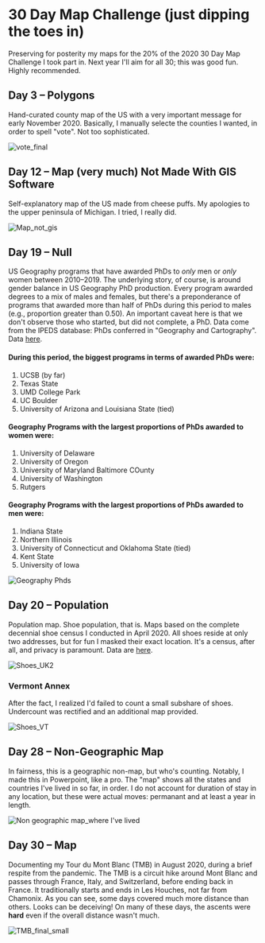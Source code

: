 # 30 Day Map Challenge (just dipping the toes in)

Preserving for posterity my maps for the 20% of the 2020 30 Day Map Challenge I took part in. Next year I'll aim for all 30; this was good fun. Highly recommended.

## Day 3 – Polygons
Hand-curated county map of the US with a very important message for early November 2020. Basically, I manually selecte the counties I wanted, in order to spell "vote". Not too sophisticated.

![vote_final](https://user-images.githubusercontent.com/44196769/100946058-8b4f3d00-34d0-11eb-8433-dd45cdf0b77a.png)

## Day 12 – Map (very much) Not Made With GIS Software
Self-explanatory map of the US made from cheese puffs. My apologies to the upper peninsula of Michigan. I tried, I really did.

![Map_not_gis](https://user-images.githubusercontent.com/44196769/100949850-264c1500-34d9-11eb-9777-f7c9a7ec2ce0.png)

## Day 19 – Null
US Geography programs that have awarded PhDs to *only* men or *only* women between 2010–2019. The underlying story, of course, is around gender balance in US Geography PhD production. Every program awarded degrees to a mix of males and females, but there's a preponderance of programs that awarded more than half of PhDs during this period to males (e.g., proportion greater than 0.50). An important caveat here is that we don't observe those who started, but did not complete, a PhD. Data come from the IPEDS database: PhDs conferred in "Geography and Cartography". Data [here](https://github.com/rsfrankl/30DayMapChallenge/raw/main/Geography_phds.csv).

#### During this period, the biggest programs in terms of awarded PhDs were:
1. UCSB (by far)
2. Texas State
3. UMD College Park
4. UC Boulder
5. University of Arizona and Louisiana State (tied)

#### Geography Programs with the largest proportions of PhDs awarded to women were:
1. University of Delaware
2. University of Oregon
3. University of Maryland Baltimore COunty
4. University of Washington
5. Rutgers

#### Geography Programs with the largest proportions of PhDs awarded to men were:
1. Indiana State
2. Northern Illinois
3. University of Connecticut and Oklahoma State (tied)
4. Kent State
5. University of Iowa

![Geography Phds](https://user-images.githubusercontent.com/44196769/100948601-3adade00-34d6-11eb-8f9d-8c0133a5281e.png)

## Day 20 – Population
Population map. Shoe population, that is. Maps based on the complete decennial shoe census I conducted in April 2020. All shoes reside at only two addresses, but for fun I masked their exact location. It's a census, after all, and privacy is paramount. Data are [here](https://github.com/rsfrankl/shoe_census_2020/raw/main/Shoe_count.csv).

![Shoes_UK2](https://user-images.githubusercontent.com/44196769/100948734-87261e00-34d6-11eb-87c2-bc494e66cd4b.png)

### Vermont Annex
After the fact, I realized I'd failed to count a small subshare of shoes. Undercount was rectified and an additional map provided.

![Shoes_VT](https://user-images.githubusercontent.com/44196769/100948768-9d33de80-34d6-11eb-9385-43fe1b647538.png)

## Day 28 – Non-Geographic Map
In fairness, this is a geographic non-map, but who's counting. Notably, I made this in Powerpoint, like a pro. The "map" shows all the states and countries I've lived in so far, in order. I do not account for duration of stay in any location, but these were actual moves: permanant and at least a year in length.

![Non geographic map_where I've lived](https://user-images.githubusercontent.com/44196769/100948696-72498a80-34d6-11eb-8ce7-10695cc65d7d.png)

## Day 30 – Map
Documenting my Tour du Mont Blanc (TMB) in August 2020, during a brief respite from the pandemic. The TMB is a circuit hike around Mont Blanc and passes through France, Italy, and Switzerland, before ending back in France. It traditionally starts and ends in Les Houches, not far from Chamonix. As you can see, some days covered much more distance than others. Looks can be deceiving! On many of these days, the ascents were **hard** even if the overall distance wasn't much.

![TMB_final_small](https://user-images.githubusercontent.com/44196769/100950031-7925cc80-34d9-11eb-86b8-93551de4aafd.png)
